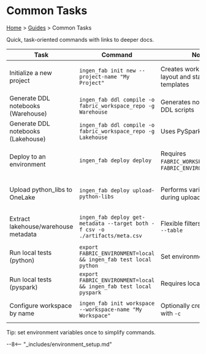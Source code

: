 # Common Tasks

[Home](../index.md) > [Guides](cli-reference.md) > Common Tasks

Quick, task-oriented commands with links to deeper docs.

| Task | Command | Notes | Links |
|------|---------|-------|-------|
| Initialize a new project | `ingen_fab init new --project-name "My Project"` | Creates workspace repo layout and starter templates | Quick Start, Workspace Layout |
| Generate DDL notebooks (Warehouse) | `ingen_fab ddl compile -o fabric_workspace_repo -g Warehouse` | Generates notebooks from DDL scripts | CLI Reference → ddl |
| Generate DDL notebooks (Lakehouse) | `ingen_fab ddl compile -o fabric_workspace_repo -g Lakehouse` | Uses PySpark notebooks | CLI Reference → ddl |
| Deploy to an environment | `ingen_fab deploy deploy` | Requires `FABRIC_WORKSPACE_REPO_DIR`, `FABRIC_ENVIRONMENT` | Deploy Guide, CLI Reference → deploy |
| Upload python_libs to OneLake | `ingen_fab deploy upload-python-libs` | Performs variable injection during upload | Deploy Guide, CLI Reference → deploy |
| Extract lakehouse/warehouse metadata | `ingen_fab deploy get-metadata --target both -f csv -o ./artifacts/meta.csv` | Flexible filters via `--schema`, `--table` | Deploy Guide, CLI Reference → deploy |
| Run local tests (python) | `export FABRIC_ENVIRONMENT=local && ingen_fab test local python` | Set environment to `local` | CLI Reference → test |
| Run local tests (pyspark) | `export FABRIC_ENVIRONMENT=local && ingen_fab test local pyspark` | Requires local Spark | CLI Reference → test |
| Configure workspace by name | `ingen_fab init workspace --workspace-name "My Workspace"` | Optionally create if missing with `-c` | CLI Reference → init |

Tip: set environment variables once to simplify commands.

--8<-- "_includes/environment_setup.md"

